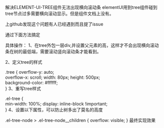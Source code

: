 <!--
 * @Author: wangyunbo
 * @Date: 2021-07-19 13:42:15
 * @LastEditors: wangyunbo
 * @LastEditTime: 2021-07-19 13:42:38
 * @FilePath: \dayByday\element-ui\tree-overflow.md
 * @Description: file content
-->
解决ELEMENT-UI-TREE组件无法出现横向滚动条
elementUI用到tree组件碰到tree节点过多需要横向滚动显示。但是组件文档上没有。

上github发现这个问题有人已经遇到而且提了issue



通过下面方法搞定

具体操作：
1、在tree外包一层div,并设置父元素的高，这样才不会出现横向滚动条在树的最低端，需要滚动竖向滚动条才能看到。

<div class="tree">  
  <el-tree>
  </el-tree>  
</div>
2、定义tree的样式

.tree {
  overflow-y: auto;  
  overflow-x: scroll;
  width: 80px;
  height: 500px;  
  background-color: #ffffff;  
}
3、重写tree样式

.el-tree {  
  min-width: 100%;
  display: inline-block !important;  
}
4、设置以下属性，可以防止树多出了莫名的高度

.el-tree-node > .el-tree-node__children {
  overflow: visible;
}
最终实现效果


